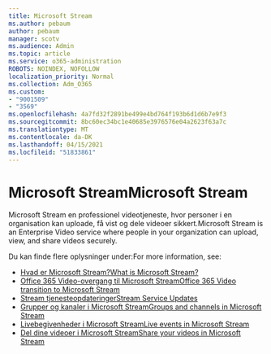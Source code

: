 ```yaml
---
title: Microsoft Stream
ms.author: pebaum
author: pebaum
manager: scotv
ms.audience: Admin
ms.topic: article
ms.service: o365-administration
ROBOTS: NOINDEX, NOFOLLOW
localization_priority: Normal
ms.collection: Adm_O365
ms.custom:
- "9001509"
- "3569"
ms.openlocfilehash: 4a7fd32f2891be499e4bd764f193b6d1d6b7e9f3
ms.sourcegitcommit: 8bc60ec34bc1e40685e3976576e04a2623f63a7c
ms.translationtype: MT
ms.contentlocale: da-DK
ms.lasthandoff: 04/15/2021
ms.locfileid: "51833861"
---
```

# <a name="microsoft-stream"></a><span data-ttu-id="9f3a2-102">Microsoft Stream</span><span class="sxs-lookup"><span data-stu-id="9f3a2-102">Microsoft Stream</span></span>

<span data-ttu-id="9f3a2-103">Microsoft Stream en professionel videotjeneste, hvor personer i en organisation kan uploade, få vist og dele videoer sikkert.</span><span class="sxs-lookup"><span data-stu-id="9f3a2-103">Microsoft Stream is an Enterprise Video service where people in your organization can upload, view, and share videos securely.</span></span> 

<span data-ttu-id="9f3a2-104">Du kan finde flere oplysninger under:</span><span class="sxs-lookup"><span data-stu-id="9f3a2-104">For more information, see:</span></span>

- [<span data-ttu-id="9f3a2-105">Hvad er Microsoft Stream?</span><span class="sxs-lookup"><span data-stu-id="9f3a2-105">What is Microsoft Stream?</span></span>](https://docs.microsoft.com/stream/overview)
- [<span data-ttu-id="9f3a2-106">Office 365 Video-overgang til Microsoft Stream</span><span class="sxs-lookup"><span data-stu-id="9f3a2-106">Office 365 Video transition to Microsoft Stream</span></span>](https://docs.microsoft.com/stream/migrate-from-office-365)
- [<span data-ttu-id="9f3a2-107">Stream tjenesteopdateringer</span><span class="sxs-lookup"><span data-stu-id="9f3a2-107">Stream Service Updates</span></span>](https://techcommunity.microsoft.com/t5/microsoft-stream-service-updates/bd-p/StreamAnnouncements)
- [<span data-ttu-id="9f3a2-108">Grupper og kanaler i Microsoft Stream</span><span class="sxs-lookup"><span data-stu-id="9f3a2-108">Groups and channels in Microsoft Stream</span></span>](https://docs.microsoft.com/stream/groups-channels-organization)
- [<span data-ttu-id="9f3a2-109">Livebegivenheder i Microsoft Stream</span><span class="sxs-lookup"><span data-stu-id="9f3a2-109">Live events in Microsoft Stream</span></span>](https://docs.microsoft.com/stream/live-event-overview)
- [<span data-ttu-id="9f3a2-110">Del dine videoer i Microsoft Stream</span><span class="sxs-lookup"><span data-stu-id="9f3a2-110">Share your videos in Microsoft Stream</span></span>](https://docs.microsoft.com/stream/portal-share-video)

